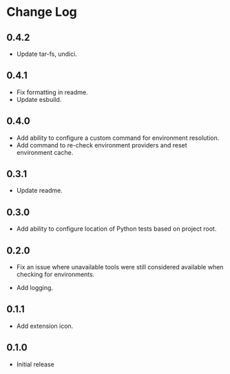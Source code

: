 # Change Log

## 0.4.2

* Update tar-fs, undici.

## 0.4.1

* Fix formatting in readme.
* Update esbuild.

## 0.4.0

* Add ability to configure a custom command for environment resolution.
* Add command to re-check environment providers and reset environment cache.

## 0.3.1

* Update readme.

## 0.3.0

* Add ability to configure location of Python tests based on project root.

## 0.2.0

* Fix an issue where unavailable tools were still considered available when checking for environments.

* Add logging.

## 0.1.1

* Add extension icon.

## 0.1.0

* Initial release
